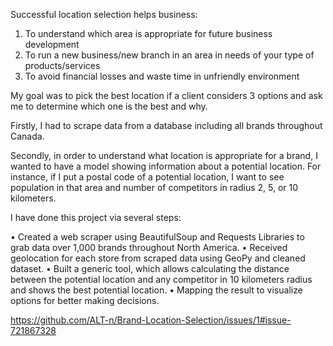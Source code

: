 Successful location selection helps business:
1.	To understand which area is appropriate for future business development 
2.	To run a new business/new branch in an area in needs of your type of products/services
3.	To avoid financial losses and waste time in unfriendly environment 

My goal was to pick the best location if a client considers 3 options and ask me to determine which one is the best and why. 

Firstly, I had to scrape data from a database including all brands throughout Canada.

Secondly, in order to understand what location is appropriate for a brand, I wanted to have a model showing information about a potential location. For instance, if I put a postal code of a potential location, I want to see population in that area and number of competitors in radius 2, 5, or 10 kilometers. 

I have done this project via several steps:

• Created a web scraper using BeautifulSoup and Requests Libraries to grab data over 1,000 brands throughout North America. 
• Received geolocation for each store from scraped data using GeoPy and cleaned dataset. 
• Built a generic tool, which allows calculating the distance between the potential location and any competitor in 10 kilometers radius and shows the best potential location. 
• Mapping the result to visualize options for better making decisions. 

https://github.com/ALT-n/Brand-Location-Selection/issues/1#issue-721867328





